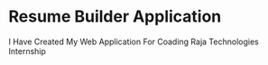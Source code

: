 # Resume Builder Application
 I Have Created My Web Application For Coading Raja Technologies Internship 

